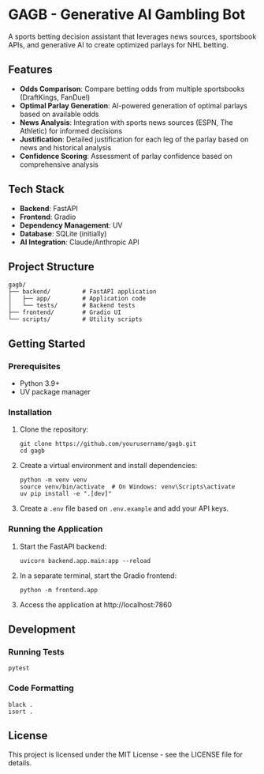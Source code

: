 # GAGB - Generative AI Gambling Bot

A sports betting decision assistant that leverages news sources, sportsbook APIs, and generative AI to create optimized parlays for NHL betting.

## Features

- **Odds Comparison**: Compare betting odds from multiple sportsbooks (DraftKings, FanDuel)
- **Optimal Parlay Generation**: AI-powered generation of optimal parlays based on available odds
- **News Analysis**: Integration with sports news sources (ESPN, The Athletic) for informed decisions
- **Justification**: Detailed justification for each leg of the parlay based on news and historical analysis
- **Confidence Scoring**: Assessment of parlay confidence based on comprehensive analysis

## Tech Stack

- **Backend**: FastAPI
- **Frontend**: Gradio
- **Dependency Management**: UV
- **Database**: SQLite (initially)
- **AI Integration**: Claude/Anthropic API

## Project Structure

```
gagb/
├── backend/         # FastAPI application
│   ├── app/         # Application code
│   └── tests/       # Backend tests
├── frontend/        # Gradio UI
└── scripts/         # Utility scripts
```

## Getting Started

### Prerequisites

- Python 3.9+
- UV package manager

### Installation

1. Clone the repository:
   ```
   git clone https://github.com/yourusername/gagb.git
   cd gagb
   ```

2. Create a virtual environment and install dependencies:
   ```
   python -m venv venv
   source venv/bin/activate  # On Windows: venv\Scripts\activate
   uv pip install -e ".[dev]"
   ```

3. Create a `.env` file based on `.env.example` and add your API keys.

### Running the Application

1. Start the FastAPI backend:
   ```
   uvicorn backend.app.main:app --reload
   ```

2. In a separate terminal, start the Gradio frontend:
   ```
   python -m frontend.app
   ```

3. Access the application at http://localhost:7860

## Development

### Running Tests

```
pytest
```

### Code Formatting

```
black .
isort .
```

## License

This project is licensed under the MIT License - see the LICENSE file for details.
